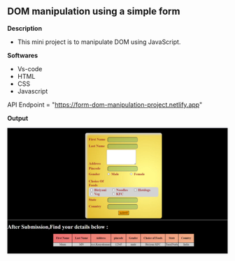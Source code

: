 ## DOM manipulation using a simple form

**Description**

- This mini project is to manipulate DOM using JavaScript.

**Softwares**

- Vs-code
- HTML
- CSS
- Javascript

API Endpoint = "https://form-dom-manipulation-project.netlify.app"

**Output**

![alt text](image.png)
